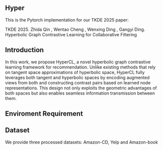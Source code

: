 ## Hyper

This is the Pytorch implementation for our TKDE 2025 paper:

TKDE 2025. Zhida Qin , Wentao Cheng , Wenxing Ding , Gangyi Ding. Hyperbolic Graph Contrastive Learning for Collaborative Filtering

## Introduction
In this work, we propose HyperCL, a novel hyperbolic graph contrastive learning framework for recommendation.
Unlike existing methods that rely on tangent space approximations of hyperbolic space, HyperCL fully leverages both tangent and hyperbolic spaces by encoding augmented views from both and constructing contrast pairs based on learned node representations.
This design not only exploits the geometric advantages of both spaces but also enables seamless information transmission between them.

## Enviroment Requirement
## Dataset
We provide three processed datasets: Amazon-CD, Yelp and Amazon-book
